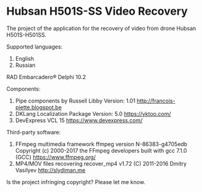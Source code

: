 # Hubsan H501S-SS Video Recovery

The project of the application for the recovery of video from drone Hubsan H501S-H501SS.

Supported languages:
1. English
2. Russian

RAD Embarcadero® Delphi 10.2

Components:
1. Pipe components by Russell Libby
   Version: 1.01
   http://francois-piette.blogspot.be
2. DKLang Localization Package
   Version: 5.0
   https://yktoo.com/
3. DevExpress VCL 15
   https://www.devexpress.com/

Third-party software:
1. FFmpeg multimedia framework
   ffmpeg version N-86383-g4705edb Copyright (c) 2000-2017 the FFmpeg developers built with gcc 7.1.0 (GCC)
   https://www.ffmpeg.org/
2. MP4/MOV files recovering 
   recover_mp4 v1.72 (C) 2011-2016 Dmitry Vasilyev
   http://slydiman.me
   
Is the project infringing copyright? Please let me know.
